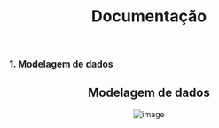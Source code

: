 <h1 align="center">  Documentação </h1>

<br>

<h3> 1. Modelagem de dados </h3>










<h2 align="center"> Modelagem de dados </h2>

<div align="center">

![image](https://github.com/LuannaDiStefani7/desafio-Java/assets/125585379/e276ab54-43ab-4ce4-a7d3-17bfcee890dc)


</div>









